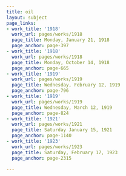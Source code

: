 ```yaml
---
title: oil
layout: subject
page_links:
- work_title: '1918'
  work_url: pages/works/1918
  page_title: Monday, January 21, 1918
  page_anchor: page-397
- work_title: '1918'
  work_url: pages/works/1918
  page_title: Monday, October 14, 1918
  page_anchor: page-665
- work_title: '1919'
  work_url: pages/works/1919
  page_title: Wednesday, February 12, 1919
  page_anchor: page-796
- work_title: '1919'
  work_url: pages/works/1919
  page_title: Wednesday, March 12, 1919
  page_anchor: page-824
- work_title: '1921'
  work_url: pages/works/1921
  page_title: Saturday January 15, 1921
  page_anchor: page-1140
- work_title: '1923'
  work_url: pages/works/1923
  page_title: Saturday, February 17, 1923
  page_anchor: page-2315

---
```

